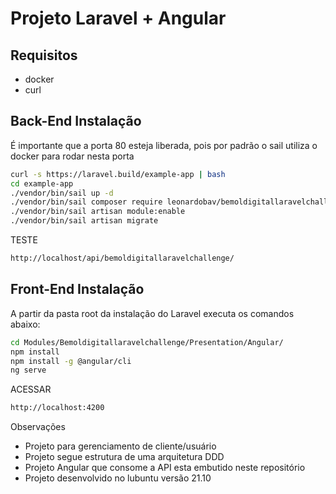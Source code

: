 # Projeto Laravel + Angular

## Requisitos
- docker
- curl

## Back-End Instalação
É importante que a porta 80 esteja liberada, pois por padrão o sail utiliza o docker para rodar nesta porta
```sh
curl -s https://laravel.build/example-app | bash
cd example-app
./vendor/bin/sail up -d
./vendor/bin/sail composer require leonardobav/bemoldigitallaravelchallenge-module
./vendor/bin/sail artisan module:enable
./vendor/bin/sail artisan migrate
```
TESTE
```sh
http://localhost/api/bemoldigitallaravelchallenge/
```
## Front-End Instalação
A partir da pasta root da instalação do Laravel executa os comandos abaixo:
```sh
cd Modules/Bemoldigitallaravelchallenge/Presentation/Angular/ 
npm install 														
npm install -g @angular/cli									
ng serve
```
ACESSAR
```sh
http://localhost:4200
```

Observações
- Projeto para gerenciamento de cliente/usuário
- Projeto segue estrutura de uma arquitetura DDD
- Projeto Angular que consome a API esta embutido neste repositório
- Projeto desenvolvido no lubuntu versão 21.10
